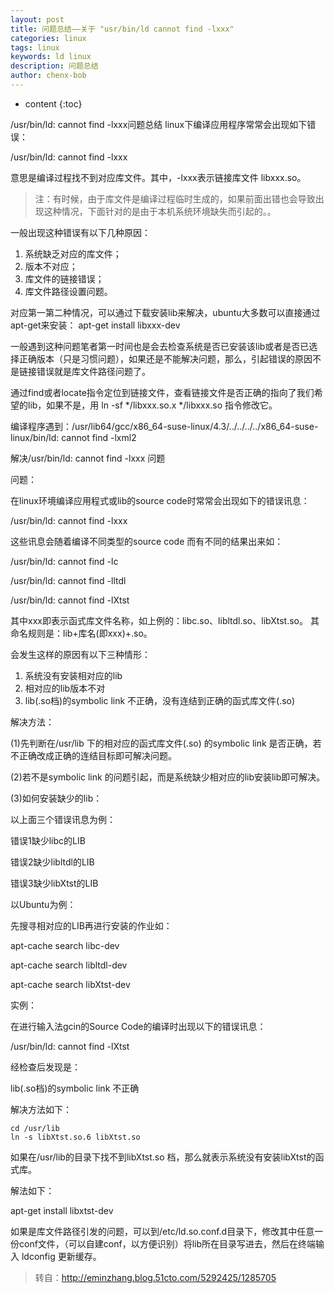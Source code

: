 ```yaml
---
layout: post
title: 问题总结——关于 "usr/bin/ld cannot find -lxxx"
categories: linux
tags: linux
keywords: ld linux
description: 问题总结
author: chenx-bob
---
```


* content
{:toc}

/usr/bin/ld: cannot find -lxxx问题总结
linux下编译应用程序常常会出现如下错误：

  /usr/bin/ld: cannot find -lxxx

意思是编译过程找不到对应库文件。其中，-lxxx表示链接库文件 libxxx.so。
 
>注：有时候，由于库文件是编译过程临时生成的，如果前面出错也会导致出现这种情况，下面针对的是由于本机系统环境缺失而引起的。。
	   





一般出现这种错误有以下几种原因：
	   
1. 系统缺乏对应的库文件；
2. 版本不对应；
3. 库文件的链接错误；
4. 库文件路径设置问题。

对应第一第二种情况，可以通过下载安装lib来解决，ubuntu大多数可以直接通过apt-get来安装：
apt-get install libxxx-dev

一般遇到这种问题笔者第一时间也是会去检查系统是否已安装该lib或者是否已选择正确版本（只是习惯问题），如果还是不能解决问题，那么，引起错误的原因不是链接错误就是库文件路径问题了。
	   
  通过find或者locate指令定位到链接文件，查看链接文件是否正确的指向了我们希望的lib，如果不是，用 ln -sf */libxxx.so.x */libxxx.so 指令修改它。


编译程序遇到：/usr/lib64/gcc/x86_64-suse-linux/4.3/../../../../x86_64-suse-linux/bin/ld: cannot find -lxml2

解决/usr/bin/ld: cannot find -lxxx 问题

问题：

在linux环境编译应用程式或lib的source code时常常会出现如下的错误讯息：

/usr/bin/ld: cannot find -lxxx 

这些讯息会随着编译不同类型的source code 而有不同的结果出来如：

/usr/bin/ld: cannot find -lc 

/usr/bin/ld: cannot find -lltdl 

/usr/bin/ld: cannot find -lXtst 

其中xxx即表示函式库文件名称，如上例的：libc.so、libltdl.so、libXtst.so。
其命名规则是：lib+库名(即xxx)+.so。

会发生这样的原因有以下三种情形：

1. 系统没有安装相对应的lib
2. 相对应的lib版本不对
3. lib(.so档)的symbolic link 不正确，没有连结到正确的函式库文件(.so)


解决方法：

(1)先判断在/usr/lib 下的相对应的函式库文件(.so) 的symbolic link 是否正确，若不正确改成正确的连结目标即可解决问题。

(2)若不是symbolic link 的问题引起，而是系统缺少相对应的lib安装lib即可解决。

(3)如何安装缺少的lib：

以上面三个错误讯息为例：

错误1缺少libc的LIB

错误2缺少libltdl的LIB

错误3缺少libXtst的LIB 

以Ubuntu为例：

先搜寻相对应的LIB再进行安装的作业如：

apt-cache search libc-dev

apt-cache search libltdl-dev 

apt-cache search libXtst-dev

实例：

在进行输入法gcin的Source Code的编译时出现以下的错误讯息：

/usr/bin/ld: cannot find -lXtst

经检查后发现是：

lib(.so档)的symbolic link 不正确

解决方法如下：

```
cd /usr/lib
ln -s libXtst.so.6 libXtst.so
```

如果在/usr/lib的目录下找不到libXtst.so 档，那么就表示系统没有安装libXtst的函式库。

解法如下：

apt-get install libxtst-dev

如果是库文件路径引发的问题，可以到/etc/ld.so.conf.d目录下，修改其中任意一份conf文件，（可以自建conf，以方便识别）将lib所在目录写进去，然后在终端输入 ldconfig 更新缓存。
  

  
>转自：http://eminzhang.blog.51cto.com/5292425/1285705